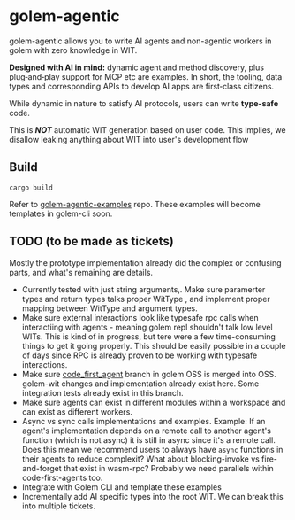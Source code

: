# golem-agentic

golem-agentic allows you to write AI agents and non-agentic workers in golem with zero knowledge in WIT.

**Designed with AI in mind:** dynamic agent and method discovery, plus plug‑and‑play support for MCP etc are examples. 
In short, the tooling, data types and corresponding APIs to develop AI apps are first‑class citizens.

While dynamic in nature to satisfy AI protocols, users can write **type-safe** code.

This is _**NOT**_ automatic WIT generation based on user code. This implies, we disallow leaking anything about WIT into user's development flow


## Build

```shell
cargo build
```

Refer to [golem-agentic-examples](https://github.com/golemcloud/golem-agentic-examples) repo.
These examples will become templates in golem-cli soon.


## TODO (to be made as tickets)

Mostly the prototype implementation already did the complex or confusing parts, and what's remaining are details.

* Currently tested with just string arguments,. Make sure paramerter types and return types talks proper WitType , and implement proper mapping between WitType and argument types.
* Make sure external interactions look like typesafe rpc calls when interactiing with agents - meaning golem repl shouldn't talk low level WITs. This is kind of in progress, but tere were a few time-consuming things to get it going properly. This should be easily possible in a couple of days since RPC is already proven to be working with typesafe interactions.
* Make sure [code_first_agent](https://github.com/golemcloud/golem/compare/main...code_first_agent) branch in golem OSS is merged into OSS. golem-wit changes and implementation already exist here. Some integration tests already exist in this branch.
* Make sure agents can exist in different modules within a workspace and can exist as different workers.
* Async vs sync calls implementations and examples. Example: If an agent's implementation depends on a remote call to another agent's function (which is not async) it is still in async since it's a remote call. Does this mean we recommend users to always have `async` functions in their agents to reduce complexit? What about blocking-invoke vs fire-and-forget that exist in wasm-rpc? Probably we need parallels within code-first-agents too.
* Integrate with Golem CLI and template these examples
* Incrementally add AI specific types into the root WIT. We can break this into multiple tickets.
